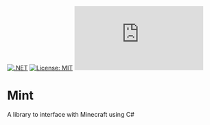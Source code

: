 [![.NET](https://github.com/Danylo79/Mint/actions/workflows/dotnet.yml/badge.svg)](https://github.com/Danylo79/Mint/actions/workflows/dotnet.yml)
[![License: MIT](https://img.shields.io/badge/License-MIT-yellow.svg)](https://opensource.org/licenses/MIT)
[![Latest release](https://badgen.net/github/release/Naereen/Strapdown.js)](https://github.com/Danylo79/Mint/releases)

# Mint

A library to interface with Minecraft using C#
